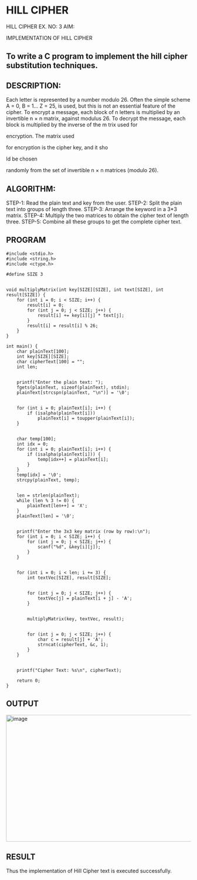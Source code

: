 # HILL CIPHER
HILL CIPHER
EX. NO: 3 AIM:
 

IMPLEMENTATION OF HILL CIPHER
 
## To write a C program to implement the hill cipher substitution techniques.

## DESCRIPTION:

Each letter is represented by a number modulo 26. Often the simple scheme A = 0, B
= 1... Z = 25, is used, but this is not an essential feature of the cipher. To encrypt a message, each block of n letters is  multiplied by an invertible n × n matrix, against modulus 26. To
decrypt the message, each block is multiplied by the inverse of the m trix used for
 
encryption. The matrix used
 
for encryption is the cipher key, and it sho
 
ld be chosen
 
randomly from the set of invertible n × n matrices (modulo 26).


## ALGORITHM:

STEP-1: Read the plain text and key from the user. STEP-2: Split the plain text into groups of length three. STEP-3: Arrange the keyword in a 3*3 matrix.
STEP-4: Multiply the two matrices to obtain the cipher text of length three.
STEP-5: Combine all these groups to get the complete cipher text.

## PROGRAM 
```
#include <stdio.h>
#include <string.h>
#include <ctype.h>

#define SIZE 3  


void multiplyMatrix(int key[SIZE][SIZE], int text[SIZE], int result[SIZE]) {
    for (int i = 0; i < SIZE; i++) {
        result[i] = 0;
        for (int j = 0; j < SIZE; j++) {
            result[i] += key[i][j] * text[j];
        }
        result[i] = result[i] % 26;
    }
}

int main() {
    char plainText[100];
    int key[SIZE][SIZE];
    char cipherText[100] = "";
    int len;

  
    printf("Enter the plain text: ");
    fgets(plainText, sizeof(plainText), stdin);
    plainText[strcspn(plainText, "\n")] = '\0';

 
    for (int i = 0; plainText[i]; i++) {
        if (isalpha(plainText[i]))
            plainText[i] = toupper(plainText[i]);
    }

  
    char temp[100];
    int idx = 0;
    for (int i = 0; plainText[i]; i++) {
        if (isalpha(plainText[i])) {
            temp[idx++] = plainText[i];
        }
    }
    temp[idx] = '\0';
    strcpy(plainText, temp);

  
    len = strlen(plainText);
    while (len % 3 != 0) {
        plainText[len++] = 'X';
    }
    plainText[len] = '\0';

  
    printf("Enter the 3x3 key matrix (row by row):\n");
    for (int i = 0; i < SIZE; i++) {
        for (int j = 0; j < SIZE; j++) {
            scanf("%d", &key[i][j]);
        }
    }

   
    for (int i = 0; i < len; i += 3) {
        int textVec[SIZE], result[SIZE];

    
        for (int j = 0; j < SIZE; j++) {
            textVec[j] = plainText[i + j] - 'A';
        }

    
        multiplyMatrix(key, textVec, result);

     
        for (int j = 0; j < SIZE; j++) {
            char c = result[j] + 'A';
            strncat(cipherText, &c, 1);
        }
    }

 
    printf("Cipher Text: %s\n", cipherText);

    return 0;
}
```
## OUTPUT
<img width="629" height="345" alt="image" src="https://github.com/user-attachments/assets/9265a6f9-b445-449e-85bd-ce3055799c44" />

## RESULT
Thus the implementation of Hill Cipher text is executed successfully.
